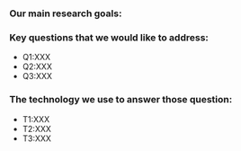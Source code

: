### Our main research goals:

### Key questions that we would like to address:
- Q1:XXX 
- Q2:XXX
- Q3:XXX

### The technology we use to answer those question:
- T1:XXX
- T2:XXX
- T3:XXX
